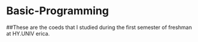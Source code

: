 # Basic-Programming

##These are the coeds that I studied during the first semester of freshman at HY.UNIV erica.
